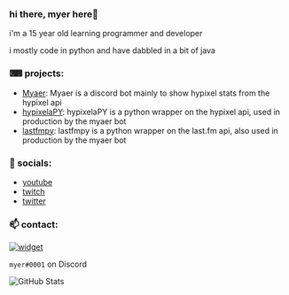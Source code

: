 ### hi there, myer here👋
i'm a 15 year old learning programmer and developer

i mostly code in python and have dabbled in a bit of java

### ⌨ projects:
- [Myaer](https://github.com/myerfire/Myaer): Myaer is a discord bot mainly to show hypixel stats from the hypixel api
- [hypixelaPY](https://github.com/myerfire/hypixelaPY): hypixelaPY is a python wrapper on the hypixel api, used in production by the myaer bot
- [lastfmpy](https://github.com/myerfire/lastfmpy): lastfmpy is a python wrapper on the last.fm api, also used in production by the myaer bot

### 🔗 socials:
- [youtube](https://myer.wtf/youtube)
- [twitch](https://myer.wtf/twitch)
- [twitter](https://myer.wtf/twitter)

### 📫 contact:
[![widget](https://inv.wtf/widget/myerfire)](https://myer.wtf/discord)

`myer#0001` on Discord

![GitHub Stats](https://github-readme-stats.vercel.app/api?username=myerfire&count_private=true&theme=tokyonight&show_icons=true)

